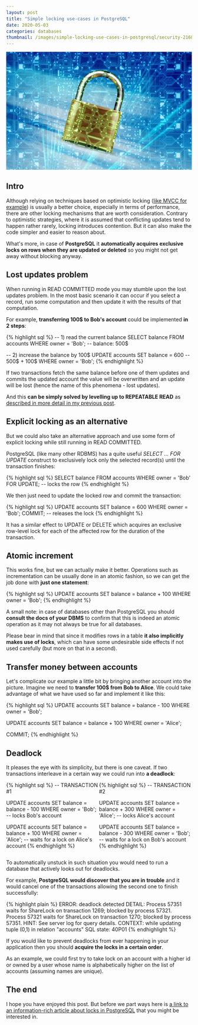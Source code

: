 ```yaml
---
layout: post
title: "Simple locking use-cases in PostgreSQL"
date: 2020-05-03
categories: databases
thumbnail: /images/simple-locking-use-cases-in-postgresql/security-2168233_1280.jpg
---
```


<div style="text-align: center;">
  <img src="/images/simple-locking-use-cases-in-postgresql/security-2168233_1280.jpg"
  title="Locks in PostgreSQL" class="rounded" />
</div>

Intro
-----

Although relying on techniques based on optimistic locking
([like MVCC for example](/databases/2020/05/01/snapshot-isolation-in-postgresql.html))
is usually a better choice, especially in terms of performance,
there are other locking mechanisms that are worth consideration. Contrary to
optimistic strategies, where it is assumed that conflicting updates tend to happen
rather rarely, locking introduces contention. But it can also make
the code simpler and easier to reason about.

What's more, in case of __PostgreSQL__ it __automatically acquires exclusive locks
on rows when they are updated or deleted__ so you might not get away without
blocking anyway.


Lost updates problem
--------------------

When running in READ COMMITTED mode you may stumble upon the lost updates
problem. In the most basic scenario it can occur if you select a record, run
some computation and then update it with the results of that computation.

For example, __transferring 100$ to Bob's account__ could be implemented
__in 2 steps__:

{% highlight sql %}
-- 1) read the current balance
SELECT balance
FROM accounts
WHERE owner = 'Bob'; -- balance: 500$

-- 2) increase the balance by 100$
UPDATE accounts
SET balance = 600 -- 500$ + 100$
WHERE owner = 'Bob';
{% endhighlight %}

If two transactions fetch the same balance before one of them updates and commits
the updated account the value will be overwritten and an update will be lost
(hence the name of this phenomena - lost updates).

And this __can be simply solved by levelling up to REPEATABLE READ__
as [described in more detail in my previous post](/databases/2020/05/01/snapshot-isolation-in-postgresql.html).


Explicit locking as an alternative
----------------------------------

But we could also take an alternative approach and use some form of explicit
locking while still running in READ COMMITTED.

PostgreSQL (like many other RDBMS) has a quite useful _SELECT ... FOR UPDATE_
construct to exclusively lock only the selected record(s) until the transaction finishes:

{% highlight sql %}
SELECT balance
FROM accounts
WHERE owner = 'Bob'
FOR UPDATE; -- locks the row
{% endhighlight %}

We then just need to update the locked row and commit the transaction:

{% highlight sql %}
UPDATE accounts
SET balance = 600
WHERE owner = 'Bob';
COMMIT; -- releases the lock
{% endhighlight %}

It has a similar effect to UPDATE or DELETE which acquires an exclusive row-level
lock for each of the affected row for the duration of the transaction.


Atomic increment
----------------

This works fine, but we can actually make it better. Operations such as incrementation
can be usually done in an atomic fashion, so we can get the job done with __just
one statement__:

{% highlight sql %}
UPDATE accounts
SET balance = balance + 100
WHERE owner = 'Bob';
{% endhighlight %}

<div class="my-info">
A small note: in case of databases other than PostgreSQL
you should <strong>consult the docs of your DBMS</strong>
to confirm that this is indeed an atomic operation
as it may not always be true for all databases.
</div>

Please bear in mind that since it modifies rows in a table __it also implicitly
makes use of locks__, which can have some undesirable side effects if not used
carefully (but more on that in a second).

Transfer money between accounts
-------------------------------

Let's complicate our example a little bit by bringing another account
into the picture. Imagine we need to __transfer 100$ from Bob to Alice__. We could
take advantage of what we have used so far and implement it like this:

{% highlight sql %}
UPDATE accounts
SET balance = balance - 100
WHERE owner = 'Bob';

UPDATE accounts
SET balance = balance + 100
WHERE owner = 'Alice';

COMMIT;
{% endhighlight %}

Deadlock
--------

It pleases the eye with its simplicity, but there is one caveat.
If two transactions interleave in a certain way we could run into __a deadlock__:

<div style="width: 50%; float: left;">
{% highlight sql %}
-- TRANSACTION #1

UPDATE accounts
SET balance = balance - 100
WHERE owner = 'Bob';
-- locks Bob's account





UPDATE accounts
SET balance = balance + 100
WHERE owner = 'Alice';
-- waits for a lock on Alice's account
{% endhighlight %}
</div>

<div style="width: 50%; float: left;">
{% highlight sql %}
-- TRANSACTION #2





UPDATE accounts
SET balance = balance + 300
WHERE owner = 'Alice';
-- locks Alice's account

UPDATE accounts
SET balance = balance - 300
WHERE owner = 'Bob';
-- waits for a lock on Bob's account
{% endhighlight %}
</div>

<div style="clear: both;"></div>

To automatically unstuck in such situation you would need to run a database
that actively looks out for deadlocks.

For example, __PostgreSQL would discover that you are in trouble__ and it would
cancel one of the transactions allowing the second one to finish successfully:

{% highlight plain %}
ERROR:  deadlock detected
DETAIL:  Process 57351 waits for ShareLock on transaction 1269; blocked by process 57321.
Process 57321 waits for ShareLock on transaction 1270; blocked by process 57351.
HINT:  See server log for query details.
CONTEXT:  while updating tuple (0,1) in relation "accounts"
SQL state: 40P01
{% endhighlight %}

If you would like to prevent deadlocks from ever happening in your application
then you should __acquire the locks in a certain order__.

As an example, we could first try to take
lock on an account with a higher id or owned by a user whose name is alphabetically
higher on the list of accounts (assuming names are unique).


The end
-------

I hope you have enjoyed this post. But before we part ways here is
[a link to an information-rich article about locks
in PostgreSQL](https://engineering.nordeus.com/postgres-locking-revealed/)
that you might be interested in.
